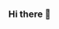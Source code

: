 ### Hi there 👋

<!--
**VendulaPospisilova/VendulaPospisilova** is a ✨ _special_ ✨ repository because its `README.md` (this file) appears on your GitHub profile.

Here are some ideas to get you started:

- 😄 I’m currently working on changing my carrer towards IT, I started with Web Design for Everybody: Basics of Web Development & Coding Specialization from Coursera and will store my progress here on my GitHub.
-->
